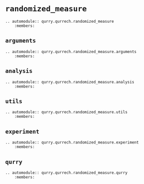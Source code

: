 # `randomized_measure`

```{eval-rst}
.. automodule:: qurry.qurrech.randomized_measure
    :members:
```

## `arguments`

```{eval-rst}
.. automodule:: qurry.qurrech.randomized_measure.arguments
    :members:
```

## `analysis`

```{eval-rst}
.. automodule:: qurry.qurrech.randomized_measure.analysis
    :members:
```

## `utils`

```{eval-rst}
.. automodule:: qurry.qurrech.randomized_measure.utils
    :members:
```

## `experiment`

```{eval-rst}
.. automodule:: qurry.qurrech.randomized_measure.experiment
    :members:
```

## `qurry`

```{eval-rst}
.. automodule:: qurry.qurrech.randomized_measure.qurry
    :members:
```
